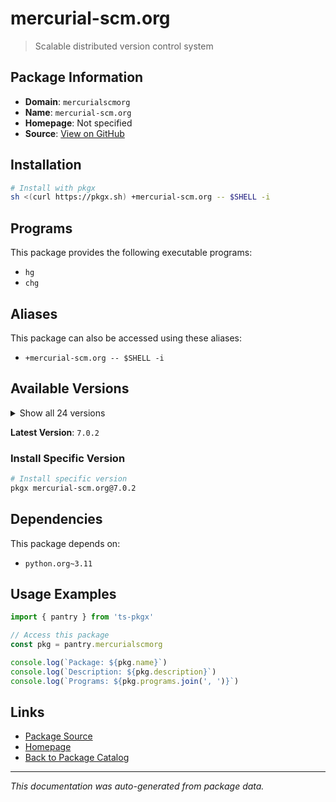 # mercurial-scm.org

> Scalable distributed version control system

## Package Information

- **Domain**: `mercurialscmorg`
- **Name**: `mercurial-scm.org`
- **Homepage**: Not specified
- **Source**: [View on GitHub](https://github.com/pkgxdev/pantry/tree/main/projects/mercurial-scm.org/package.yml)

## Installation

```bash
# Install with pkgx
sh <(curl https://pkgx.sh) +mercurial-scm.org -- $SHELL -i
```

## Programs

This package provides the following executable programs:

- `hg`
- `chg`

## Aliases

This package can also be accessed using these aliases:

- `+mercurial-scm.org -- $SHELL -i`

## Available Versions

<details>
<summary>Show all 24 versions</summary>

- `7.0.2`, `7.0.1`, `7.0.0`, `6.9.5`, `6.9.4`
- `6.9.3`, `6.9.2`, `6.9.1`, `6.9.0`, `6.8.2`
- `6.8.1`, `6.8.0`, `6.7.4`, `6.7.3`, `6.7.2`
- `6.7.1`, `6.7.0`, `6.6.3`, `6.6.2`, `6.6.1`
- `6.6.0`, `6.5.3`, `6.5.2`, `6.5.0`

</details>

**Latest Version**: `7.0.2`

### Install Specific Version

```bash
# Install specific version
pkgx mercurial-scm.org@7.0.2
```

## Dependencies

This package depends on:

- `python.org~3.11`

## Usage Examples

```typescript
import { pantry } from 'ts-pkgx'

// Access this package
const pkg = pantry.mercurialscmorg

console.log(`Package: ${pkg.name}`)
console.log(`Description: ${pkg.description}`)
console.log(`Programs: ${pkg.programs.join(', ')}`)
```

## Links

- [Package Source](https://github.com/pkgxdev/pantry/tree/main/projects/mercurial-scm.org/package.yml)
- [Homepage](#)
- [Back to Package Catalog](../package-catalog.md)

---

*This documentation was auto-generated from package data.*
